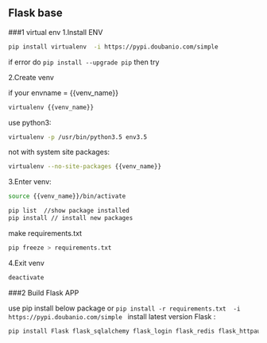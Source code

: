 
## Flask base


###1 virtual env
1.Install ENV
```bash
pip install virtualenv  -i https://pypi.doubanio.com/simple 
```
if error  do `pip install --upgrade pip`  then try

2.Create venv

if your envname = {{venv_name}} 
```bash
virtualenv {{venv_name}}
```
use python3:
```bash
virtualenv -p /usr/bin/python3.5 env3.5
```
not with system site packages:
```bash
virtualenv --no-site-packages {{venv_name}}
```
3.Enter venv:
```bash
source {{venv_name}}/bin/activate
```

```bash
pip list  //show package installed
pip install // install new packages
```
make requirements.txt
```bash
pip freeze > requirements.txt
```

4.Exit venv
```bash
deactivate
```


###2 Build Flask APP


use pip install below  package or `pip install -r requirements.txt  -i https://pypi.doubanio.com/simple `
install latest version Flask :
```bash
pip install Flask flask_sqlalchemy flask_login flask_redis flask_httpauth flask_login pymysql -i https://pypi.doubanio.com/simple 
```

